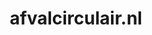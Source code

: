 ---
layout: post
title:  "afvalcirculair.nl"
internal_url:  "/dutchgov/afvalcirculair.nl.html"
subdomains_count: 2
all_subdomains_count: 2
urls_count: 2
ssl_rank: 0
http_rank: 85
url_link: /data/afvalcirculair.nl/urls.txt
all_subdomains_link: /data/afvalcirculair.nl/all_subdomains.txt
subdomains_link: /data/afvalcirculair.nl/subdomains.txt
categories: dutchgov
---